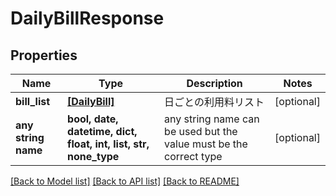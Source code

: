 # DailyBillResponse


## Properties
Name | Type | Description | Notes
------------ | ------------- | ------------- | -------------
**bill_list** | [**[DailyBill]**](DailyBill.md) | 日ごとの利用料リスト | [optional] 
**any string name** | **bool, date, datetime, dict, float, int, list, str, none_type** | any string name can be used but the value must be the correct type | [optional]

[[Back to Model list]](../README.md#documentation-for-models) [[Back to API list]](../README.md#documentation-for-api-endpoints) [[Back to README]](../README.md)


